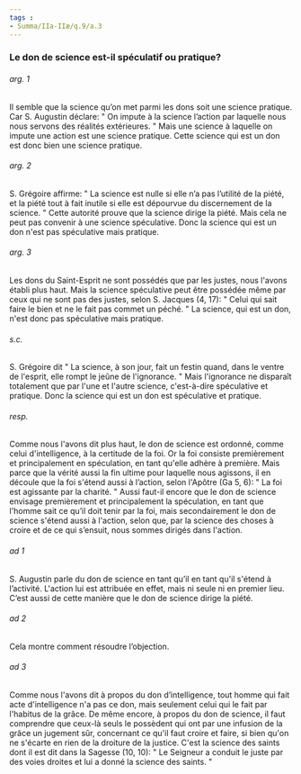 ```yaml
---
tags : 
- Summa/IIa-IIæ/q.9/a.3
---
```


### Le don de science est-il spéculatif ou pratique?

###### arg. 1
Il semble que la science qu’on met parmi les dons soit une science pratique. Car S. Augustin déclare: " On impute à la science l’action par laquelle nous nous servons des réalités extérieures. " Mais une science à laquelle on impute une action est une science pratique. Cette science qui est un don est donc bien une science pratique. 

###### arg. 2
S. Grégoire affirme: " La science est nulle si elle n’a pas l’utilité de la piété, et la piété tout à fait inutile si elle est dépourvue du discernement de la science. " Cette autorité prouve que la science dirige la piété. Mais cela ne peut pas convenir à une science spéculative. Donc la science qui est un don n'est pas spéculative mais pratique. 

###### arg. 3
Les dons du Saint-Esprit ne sont possédés que par les justes, nous l'avons établi plus haut. Mais la science spéculative peut être possédée même par ceux qui ne sont pas des justes, selon S. Jacques (4, 17): " Celui qui sait faire le bien et ne le fait pas commet un péché. " La science, qui est un don, n'est donc pas spéculative mais pratique. 

###### s.c.
S. Grégoire dit " La science, à son jour, fait un festin quand, dans le ventre de l'esprit, elle rompt le jeûne de l'ignorance. " Mais l'ignorance ne disparaît totalement que par l'une et l'autre science, c'est-à-dire spéculative et pratique. Donc la science qui est un don est spéculative et pratique. 

###### resp.
Comme nous l'avons dit plus haut, le don de science est ordonné, comme celui d'intelligence, à la certitude de la foi. Or la foi consiste premièrement et principalement en spéculation, en tant qu'elle adhère à première. Mais parce que la vérité aussi la fin ultime pour laquelle nous agissons, il en découle que la foi s'étend aussi à l’action, selon l'Apôtre (Ga 5, 6): " La foi est agissante par la charité. " Aussi faut-il encore que le don de science envisage premièrement et principalement la spéculation, en tant que l'homme sait ce qu’il doit tenir par la foi, mais secondairement le don de science s'étend aussi à l'action, selon que, par la science des choses à croire et de ce qui s’ensuit, nous sommes dirigés dans l'action. 

###### ad 1
S. Augustin parle du don de science en tant qu’il en tant qu'il s'étend à l’activité. L'action lui est attribuée en effet, mais ni seule ni en premier lieu. C’est aussi de cette manière que le don de science dirige la piété. 

###### ad 2
Cela montre comment résoudre l’objection. 

###### ad 3
Comme nous l'avons dit à propos du don d’intelligence, tout homme qui fait acte d'intelligence n'a pas ce don, mais seulement celui qui le fait par l'habitus de la grâce. De même encore, à propos du don de science, il faut comprendre que ceux-là seuls le possèdent qui ont par une infusion de la grâce un jugement sûr, concernant ce qu'il faut croire et faire, si bien qu'on ne s'écarte en rien de la droiture de la justice. C'est la science des saints dont il est dit dans la Sagesse (10, 10): " Le Seigneur a conduit le juste par des voies droites et lui a donné la science des saints. " 

